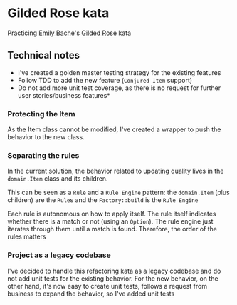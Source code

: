 # Gilded Rose kata

Practicing [Emily Bache][emilybache]'s [Gilded Rose][gildedrose] kata

## Technical notes

  * I've created a golden master testing strategy for the existing features
  * Follow TDD to add the new feature (`Conjured Item` support)
  * Do not add more unit test coverage, as there is no request for further user stories/business features*

### Protecting the Item

As the Item class cannot be modified, I've created a wrapper to push the behavior to the new class.

### Separating the rules

In the current solution, the behavior related to updating quality lives in the `domain.Item` class and its children.

This can be seen as a `Rule` and a `Rule Engine` pattern: the `domain.Item` (plus children) are the `Rule`s and the `Factory::build` is the `Rule Engine`

Each rule is autonomous on how to apply itself. The rule itself indicates whether there is a match or not (using an `Option`). The rule engine just iterates through them until a match is found. Therefore, the order of the rules matters

### Project as a legacy codebase

I've decided to handle this refactoring kata as a legacy codebase and do not add unit tests for the existing behavior. For the new behavior, on the other hand, it's now easy to create unit tests, follows a request from business to expand the behavior, so I've added unit tests

[gildedrose]: https://github.com/emilybache/GildedRose-Refactoring-Kata/tree/master/Java
[emilybache]: https://github.com/emilybache

